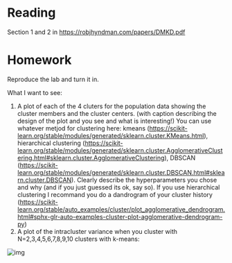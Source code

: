 # Reading
Section 1 and 2 in 
https://robjhyndman.com/papers/DMKD.pdf

# Homework
Reproduce the lab and turn it in. 

What I want to see:

1. A plot of each of the 4 cluters for the population data showing the cluster members and the cluster centers. (with caption describing the design of the plot and you see and what is interesting!) You can use whatever metjod for clustering here: kmeans (https://scikit-learn.org/stable/modules/generated/sklearn.cluster.KMeans.html), hierarchical clustering (https://scikit-learn.org/stable/modules/generated/sklearn.cluster.AgglomerativeClustering.html#sklearn.cluster.AgglomerativeClustering), DBSCAN (https://scikit-learn.org/stable/modules/generated/sklearn.cluster.DBSCAN.html#sklearn.cluster.DBSCAN). Clearly describe the hyperparameters you chose and why (and if you just guessed its ok, say so). If you use  hierarchical clustering I recommand you do a dandrogram of your cluster history (https://scikit-learn.org/stable/auto_examples/cluster/plot_agglomerative_dendrogram.html#sphx-glr-auto-examples-cluster-plot-agglomerative-dendrogram-py)
2. A plot of the intracluster variance when you cluster with N=2,3,4,5,6,7,8,9,10 clusters with k-means:

![img](intraclustervar.jpg)

